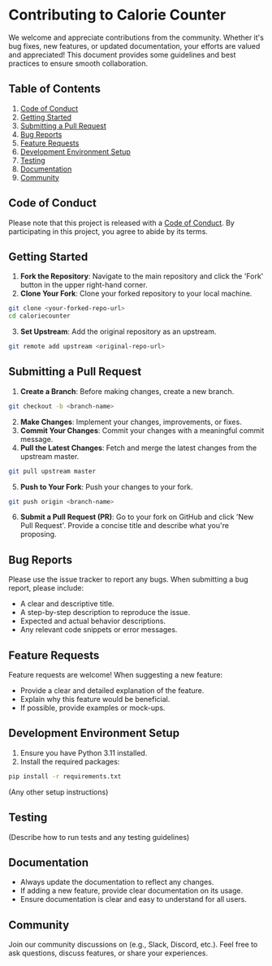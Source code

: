 # Contributing to Calorie Counter

We welcome and appreciate contributions from the community. Whether it's bug fixes, new features, or updated documentation, your efforts are valued and appreciated! This document provides some guidelines and best practices to ensure smooth collaboration.

## Table of Contents

1. [Code of Conduct](#code-of-conduct)
2. [Getting Started](#getting-started)
3. [Submitting a Pull Request](#submitting-a-pull-request)
4. [Bug Reports](#bug-reports)
5. [Feature Requests](#feature-requests)
6. [Development Environment Setup](#development-environment-setup)
7. [Testing](#testing)
8. [Documentation](#documentation)
9. [Community](#community)

## Code of Conduct

Please note that this project is released with a [Code of Conduct](CODE_OF_CONDUCT.md). By participating in this project, you agree to abide by its terms.

## Getting Started

1. **Fork the Repository**: Navigate to the main repository and click the 'Fork' button in the upper right-hand corner.
2. **Clone Your Fork**: Clone your forked repository to your local machine.

```bash
git clone <your-forked-repo-url>
cd caloriecounter
```

3. **Set Upstream**: Add the original repository as an upstream.

```bash
git remote add upstream <original-repo-url>
```

## Submitting a Pull Request

1. **Create a Branch**: Before making changes, create a new branch.

```bash
git checkout -b <branch-name>
```

2. **Make Changes**: Implement your changes, improvements, or fixes.
3. **Commit Your Changes**: Commit your changes with a meaningful commit message.
4. **Pull the Latest Changes**: Fetch and merge the latest changes from the upstream master.

```bash
git pull upstream master
```

5. **Push to Your Fork**: Push your changes to your fork.

```bash
git push origin <branch-name>
```

6. **Submit a Pull Request (PR)**: Go to your fork on GitHub and click 'New Pull Request'. Provide a concise title and describe what you're proposing.

## Bug Reports

Please use the issue tracker to report any bugs. When submitting a bug report, please include:
- A clear and descriptive title.
- A step-by-step description to reproduce the issue.
- Expected and actual behavior descriptions.
- Any relevant code snippets or error messages.

## Feature Requests

Feature requests are welcome! When suggesting a new feature:
- Provide a clear and detailed explanation of the feature.
- Explain why this feature would be beneficial.
- If possible, provide examples or mock-ups.

## Development Environment Setup

1. Ensure you have Python 3.11 installed.
2. Install the required packages:

```bash
pip install -r requirements.txt
```

(Any other setup instructions)

## Testing

(Describe how to run tests and any testing guidelines)

## Documentation

- Always update the documentation to reflect any changes.
- If adding a new feature, provide clear documentation on its usage.
- Ensure documentation is clear and easy to understand for all users.

## Community

Join our community discussions on (e.g., Slack, Discord, etc.). Feel free to ask questions, discuss features, or share your experiences.